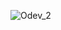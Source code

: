 ![Odev_2](https://user-images.githubusercontent.com/66293052/122214086-5b86e600-ceb2-11eb-89ca-541f700c935b.png)
